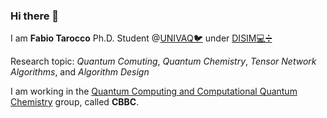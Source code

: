 ### Hi there 👋
I am **Fabio Tarocco**
Ph.D. Student @[UNIVAQ:bird:](https://www.univaq.it/) under [DISIM:computer::heavy_division_sign:](https://www.disim.univaq.it/)

Research topic: *Quantum Comuting*, *Quantum Chemistry*, *Tensor Network Algorithms*, and  *Algorithm Design*

I am working in the [Quantum Computing and Computational Quantum Chemistry](https://dsfc.univaq.it/cbbc/) group, called **CBBC**.

<!--
**FabioTarocco/FabioTarocco** is a ✨ _special_ ✨ repository because its `README.md` (this file) appears on your GitHub profile.

Here are some ideas to get you started:

- 🔭 I’m currently working on ...
- 🌱 I’m currently learning ...
- 👯 I’m looking to collaborate on ...
- 🤔 I’m looking for help with ...
- 💬 Ask me about ...
- 📫 How to reach me: ...
- 😄 Pronouns: ...
- ⚡ Fun fact: ...
-->
